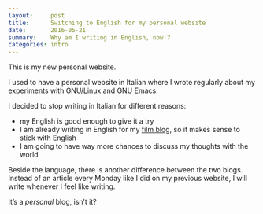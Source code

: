 ```yaml
---
layout:     post
title:      Switching to English for my personal website
date:       2016-05-21
summary:    Why am I writing in English, now!?
categories: intro
---
```


This is my new personal website.

I used to have a personal website in Italian where I wrote regularly about my
experiments with GNU/Linux and GNU Emacs.

I decided to stop writing in Italian for different reasons:

- my English is good enough to give it a try
- I am already writing in English for my
  [film blog](https://filmsinwords.wordpress.com/), so it makes sense to stick
  with English
- I am going to have way more chances to discuss my thoughts with the world

Beside the language, there is another difference between the two blogs. Instead
of an article every Monday like I did on my previous website, I will write
whenever I feel like writing.

It’s a _personal_ blog, isn’t it?
